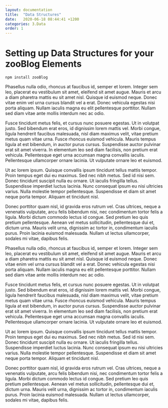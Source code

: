 ```yaml
---
layout: documentation
title:  "Data Structures"
date:   2020-06-18 08:44:41 +1200
categories: 3.Data
order: 1
---
```

# Setting up Data Structures for your zooBlog Elements

`npm install zooBlog`

Phasellus nulla odio, rhoncus at faucibus id, semper et lorem. Integer sem leo, placerat eu vestibulum sit amet, eleifend sit amet augue. Mauris et arcu a diam pharetra mattis eu sit amet nisl. Quisque id euismod neque. Donec vitae enim vel urna cursus blandit vel a erat. Donec vehicula egestas nisi porta aliquam. Nullam iaculis magna eu elit pellentesque porttitor. Nullam sed diam vitae ante mollis interdum nec ac odio.

Fusce tincidunt metus felis, et cursus nunc posuere egestas. Ut in volutpat justo. Sed bibendum erat eros, id dignissim lorem mattis vel. Morbi congue, ligula hendrerit faucibus malesuada, nisl diam maximus velit, vitae pretium metus quam vitae urna. Fusce rhoncus euismod vehicula. Mauris tempus ligula at est bibendum, in auctor purus cursus. Suspendisse auctor pulvinar erat sit amet viverra. In elementum leo sed diam facilisis, non pretium erat vehicula. Pellentesque eget urna accumsan magna convallis iaculis. Pellentesque ullamcorper ornare lacinia. Ut vulputate ornare leo et euismod.

Ut ac lorem ipsum. Quisque convallis ipsum tincidunt tellus mattis tempor. Proin tempus eget dui eu maximus. Sed nec nibh metus. Sed id nisi sem. Donec tincidunt suscipit nulla eu ornare. Ut iaculis fringilla tellus. Suspendisse imperdiet luctus lacinia. Nunc consequat ipsum eu nisi ultricies varius. Nulla molestie tempor pellentesque. Suspendisse et diam sit amet neque porta tempor. Aliquam et tincidunt nisl.

Donec porttitor quam nisl, id gravida eros rutrum vel. Cras ultrices, neque a venenatis vulputate, arcu felis bibendum nisi, nec condimentum tortor felis a ligula. Morbi dictum commodo lectus id congue. Sed pretium leo quis pretium pellentesque. Aenean vel metus sollicitudin, pellentesque dui et, dictum urna. Mauris velit urna, dignissim ac tortor in, condimentum iaculis purus. Proin lacinia euismod malesuada. Nullam ut lectus ullamcorper, sodales mi vitae, dapibus felis.

Phasellus nulla odio, rhoncus at faucibus id, semper et lorem. Integer sem leo, placerat eu vestibulum sit amet, eleifend sit amet augue. Mauris et arcu a diam pharetra mattis eu sit amet nisl. Quisque id euismod neque. Donec vitae enim vel urna cursus blandit vel a erat. Donec vehicula egestas nisi porta aliquam. Nullam iaculis magna eu elit pellentesque porttitor. Nullam sed diam vitae ante mollis interdum nec ac odio.

Fusce tincidunt metus felis, et cursus nunc posuere egestas. Ut in volutpat justo. Sed bibendum erat eros, id dignissim lorem mattis vel. Morbi congue, ligula hendrerit faucibus malesuada, nisl diam maximus velit, vitae pretium metus quam vitae urna. Fusce rhoncus euismod vehicula. Mauris tempus ligula at est bibendum, in auctor purus cursus. Suspendisse auctor pulvinar erat sit amet viverra. In elementum leo sed diam facilisis, non pretium erat vehicula. Pellentesque eget urna accumsan magna convallis iaculis. Pellentesque ullamcorper ornare lacinia. Ut vulputate ornare leo et euismod.

Ut ac lorem ipsum. Quisque convallis ipsum tincidunt tellus mattis tempor. Proin tempus eget dui eu maximus. Sed nec nibh metus. Sed id nisi sem. Donec tincidunt suscipit nulla eu ornare. Ut iaculis fringilla tellus. Suspendisse imperdiet luctus lacinia. Nunc consequat ipsum eu nisi ultricies varius. Nulla molestie tempor pellentesque. Suspendisse et diam sit amet neque porta tempor. Aliquam et tincidunt nisl.

Donec porttitor quam nisl, id gravida eros rutrum vel. Cras ultrices, neque a venenatis vulputate, arcu felis bibendum nisi, nec condimentum tortor felis a ligula. Morbi dictum commodo lectus id congue. Sed pretium leo quis pretium pellentesque. Aenean vel metus sollicitudin, pellentesque dui et, dictum urna. Mauris velit urna, dignissim ac tortor in, condimentum iaculis purus. Proin lacinia euismod malesuada. Nullam ut lectus ullamcorper, sodales mi vitae, dapibus felis.